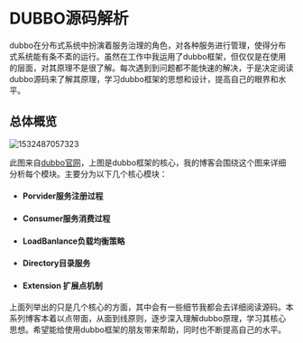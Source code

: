 # DUBBO源码解析
dubbo在分布式系统中扮演着服务治理的角色，对各种服务进行管理，使得分布式系统能有条不紊的运行。虽然在工作中我运用了dubbo框架，但仅仅是在使用的层面，对其原理不是很了解。每次遇到到问题都不能快速的解决，于是决定阅读dubbo源码来了解其原理，学习dubbo框架的思想和设计，提高自己的眼界和水平。

## 总体概览

![1532487057323](http://dubbo.apache.org/img/architecture.png)

此图来自[dubbo官网](http://dubbo.apache.org/#!/?lang=zh-cn)，上图是dubbo框架的核心，我的博客会围绕这个图来详细分析每个模块。主要分为以下几个核心模块：

* #### Porvider服务注册过程

* #### Consumer服务消费过程

* #### LoadBanlance负载均衡策略

* #### Directory目录服务 

* #### Extension 扩展点机制

上面列举出的只是几个核心的方面，其中会有一些细节我都会去详细阅读源码。本系列博客本着以点带面，从面到线原则，逐步深入理解dubbo原理，学习其核心思想。希望能给使用dubbo框架的朋友带来帮助，同时也不断提高自己的水平。

